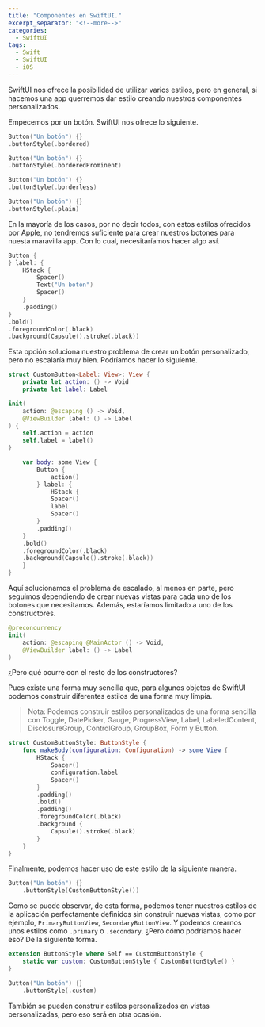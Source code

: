 ```yaml
---
title: "Componentes en SwiftUI."
excerpt_separator: "<!--more-->"
categories:
  - SwiftUI
tags:
  - Swift
  - SwiftUI
  - iOS
---
```


SwiftUI nos ofrece la posibilidad de utilizar varios estilos, pero en general, si hacemos una app querremos dar estilo creando nuestros componentes personalizados.

Empecemos por un botón. SwiftUI nos ofrece lo siguiente.

```swift
Button("Un botón") {}
.buttonStyle(.bordered)

Button("Un botón") {}
.buttonStyle(.borderedProminent)

Button("Un botón") {}
.buttonStyle(.borderless)

Button("Un botón") {}
.buttonStyle(.plain)
```

En la mayoría de los casos, por no decir todos, con estos estilos ofrecidos por Apple, no tendremos suficiente para crear nuestros botones para nuesta maravilla app. Con lo cual, necesitaríamos hacer algo así.

```swift
Button {
} label: {
    HStack {
        Spacer()
        Text("Un botón")
        Spacer()
    }
    .padding()
}
.bold()
.foregroundColor(.black)
.background(Capsule().stroke(.black))
```

Esta opción soluciona nuestro problema de crear un botón personalizado, pero no escalaría muy bien. Podríamos hacer lo siguiente.

```swift
struct CustomButton<Label: View>: View {
    private let action: () -> Void
    private let label: Label

init(
    action: @escaping () -> Void,
    @ViewBuilder label: () -> Label
) {
    self.action = action
    self.label = label()
}

    var body: some View {
        Button { 
            action()
        } label: {
            HStack {
            Spacer()
            label
            Spacer()
        }
        .padding()
    }
    .bold()
    .foregroundColor(.black)
    .background(Capsule().stroke(.black))
    }
}
```

Aquí solucionamos el problema de escalado, al menos en parte, pero seguimos dependiendo de crear nuevas vistas para cada uno de los botones que necesitamos. Además, estaríamos limitado a uno de los constructores.

```swift
@preconcurrency
init(
    action: @escaping @MainActor () -> Void,
    @ViewBuilder label: () -> Label
)
```

¿Pero qué ocurre con el resto de los constructores? 

Pues existe una forma muy sencilla que, para algunos objetos de SwiftUI podemos construir diferentes estilos de una forma muy limpia.

> Nota: Podemos construir estilos personalizados de una forma sencilla con Toggle, Date­Picker, Gauge, Progress­View, Label, Labeled­Content, Disclosure­Group, Control­Group, Group­Box, Form y Button.

```swift
struct CustomButtonStyle: ButtonStyle {
    func makeBody(configuration: Configuration) -> some View {
        HStack {
            Spacer()
            configuration.label
            Spacer()
        }
        .padding()
        .bold()
        .padding()
        .foregroundColor(.black)
        .background {
            Capsule().stroke(.black)
        }
    }
}
```

Finalmente, podemos hacer uso de este estilo de la siguiente manera.

```swift
Button("Un botón") {}
    .buttonStyle(CustomButtonStyle())
```

Como se puede observar, de esta forma, podemos tener nuestros estilos de la aplicación perfectamente definidos sin construir nuevas vistas, como por ejemplo, `PrimaryButtonView`, `SecondaryButtonView`. Y podemos crearnos unos estilos como `.primary` o `.secondary`. ¿Pero cómo podríamos hacer eso? De la siguiente forma.

```swift
extension ButtonStyle where Self == CustomButtonStyle {
    static var custom: CustomButtonStyle { CustomButtonStyle() }
}

Button("Un botón") {}
    .buttonStyle(.custom)
```

También se pueden construir estilos personalizados en vistas personalizadas, pero eso será en otra ocasión.